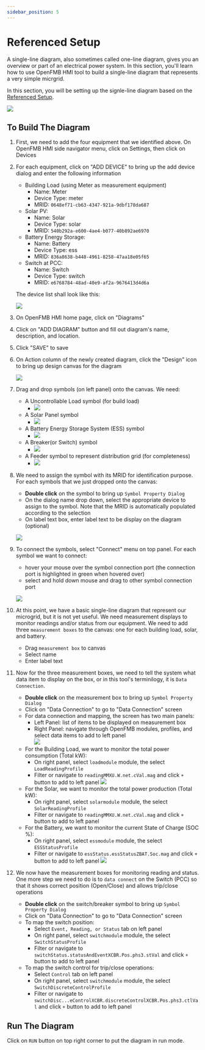 ```yaml
---
sidebar_position: 5
---
```


# Referenced Setup

A single-line diagram, also sometimes called one-line diagram, gives you an overview or part of an electrical power system.  In this section, you'll learn how to use OpenFMB HMI tool to build a single-line diagram that represents a very simple micrgrid.  

In this section, you will be setting up the signle-line diagram based on the [Referenced Setup](../openfmb/reference).

![](img/microgrid.png)

## To Build The Diagram

1. First, we need to add the four equipment that we identified above.  On OpenFMB HMI side navigator menu, click on Settings, then click on Devices

2. For each equipment, click on "ADD DEVICE" to bring up the add device dialog and enter the following information
    - Building Load (using Meter as measurement equipment)
        - Name: Meter
        - Device Type: meter
        - MRID: `0648ef71-cb63-4347-921a-9dbf178da687`
    - Solar PV:
        - Name: Solar
        - Device Type: solar
        - MRID: `540b292a-e600-4ae4-b077-40b892ae6970`   
    - Battery Energy Storage:
        - Name: Battery
        - Device Type: ess
        - MRID: `836a8638-b448-4961-8258-47aa18e05f65`
    - Switch at PCC:
        - Name: Switch
        - Device Type: switch
        - MRID: `e6768784-48ad-40e9-af2a-9676413d4d6a`
    
   The device list shall look like this:

    ![](img/devices.png)

3. On OpenFMB HMI home page, click on "Diagrams"

4. Click on "ADD DIAGRAM" button and fill out diagram's name, description, and location.  
 
5. Click "SAVE" to save

6. On Action column of the newly created diagram, click the "Design" icon to bring up design canvas for the diagram

    ![](img/design-mode.png)

7. Drag and drop symbols (on left panel) onto the canvas.  We need:
    - A Uncontrollable Load symbol (for build load) 
      - ![](img/uncontrollable-load.png)
    - A Solar Panel symbol
      - ![](img/solar.png)
    - A Battery Energy Storage System (ESS) symbol
      - ![](img/ess.png)
    - A Breaker(or Switch) symbol
      - ![](img/breaker.png)
    - A Feeder symbol to represent distribution grid (for completeness)
      - ![](img/feeder.png)

8. We need to assign the symbol with its MRID for identification purpose.  For each symbols that we just dropped onto the canvas:
    - **Double click** on the symbol to bring up `Symbol Property Dialog`
    - On the dialog name drop down, select the appropriate device to assign to the symbol.  Note that the MRID is automatically populated according to the selection
    - On label text box, enter label text to be display on the diagram (optional)
    
    ![](img/assign-mrid.png)
    
8. To connect the symbols, select "Connect" menu on top panel.  For each symbol we want to connect:
    - hover your mouse over the symbol connection port (the connection port is highlighted in green when hovered over) 
    - select and hold down mouse and drag to other symbol connection port

    ![](img/diagram1.png)

9. At this point, we have a basic single-line diagram that represent our microgrid, but it is not yet useful.  We need measurement displays to monitor readings and/or status from our equipment.  We need to add three `measurement boxes` to the canvas: one for each building load, solar, and battery. 

    - Drag `measurement box` to canvas
    - Select name
    - Enter label text

10. Now for the three measurement boxes, we need to tell the system what data item to display on the box, or in this tool's terminilogy, it is `Data Connection`.

    - **Double click** on the measurement box to bring up `Symbol Property Dialog`
    - Click on "Data Connection" to go to "Data Connection" screen
    - For data connection and mapping, the screen has two main panels:
        - Left Panel: list of items to be displayed on measurement box
        - Right Panel: navigate through OpenFMB modules, profiles, and select data items to add to left panel            
            ![](img/data-connect1.png)
    - For the Building Load, we want to monitor the total power consumption (Total kW):
        - On right panel, select `loadmodule` module, the select `LoadReadingProfile`
        - Filter or navigate to `readingMMXU.W.net.cVal.mag` and click `+` button to add to left panel
            ![](img/data-connect2.png)
    - For the Solar, we want to monitor the total power production (Total kW):
        - On right panel, select `solarmodule` module, the select `SolarReadingProfile`
        - Filter or navigate to `readingMMXU.W.net.cVal.mag` and click `+` button to add to left panel
    - For the Battery, we want to monitor the current State of Charge (SOC %):
        - On right panel, select `essmodule` module, the select `ESSStatusProfile`
        - Filter or navigate to `essStatus.essStatusZBAT.Soc.mag` and click `+` button to add to left panel 
            ![](img/diagram2.png)           

11. We now have the measurement boxes for monitoring reading and status.  One more step we need to do is to `data connect` on the Switch (PCC) so that it shows correct position (Open/Close) and allows trip/close operations

    - **Double click** on the switch/breaker symbol to bring up `Symbol Property Dialog`
    - Click on "Data Connection" to go to "Data Connection" screen
    - To map the switch position:
        - Select `Event, Reading, or Status` tab on left panel
        - On right panel, select `switchmodule` module, the select `SwitchStatusProfile`
        - Filter or navigate to `switchStatus.statusAndEventXCBR.Pos.phs3.stVal` and click `+` button to add to left panel
    - To map the switch control for trip/close operations:
        - Select `Control` tab on left panel
        - On right panel, select `switchmodule` module, the select `SwitchDiscreteControlProfile`
        - Filter or navigate to `switchDisc...eControlXCBR.discreteControlXCBR.Pos.phs3.ctlVal` and click `+` button to add to left panel
    
## Run The Diagram

Click on `RUN` button on top right corner to put the diagram in run mode.
